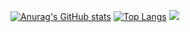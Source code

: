 [![Anurag's GitHub stats](https://github-readme-stats.vercel.app/api?username=hahfwang)](https://github.com/anuraghazra/github-readme-stats)
[![Top Langs](https://github-readme-stats.vercel.app/api/top-langs/?username=hahfwang)](https://github.com/hahfwang)
![]( https://steins-gate-visitor-count.greenhandatsjtu.repl.co/{hahfwang})

